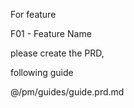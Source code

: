 For feature

  F01 - Feature Name

please create the PRD,

following guide

  @/pm/guides/guide.prd.md